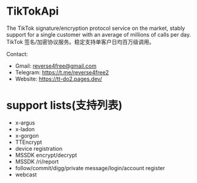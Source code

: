 # TikTokApi

The TikTok signature/encryption protocol service on the market, stably support for a single customer with an average of millions of calls per day. TikTok 签名/加密协议服务。稳定支持单客户日均百万级调用。

Contact: 
* Gmail: reverse4free@gmail.com
* Telegram: https://t.me/reverse4free2
* Website: https://tt-do2.pages.dev/

# support lists(支持列表)
- x-argus
- x-ladon
- x-gorgon
- TTEncrypt
- device registration
- MSSDK encrypt/decrypt
- MSSDK /ri/report
- follow/commit/digg/private message/login/account register
- webcast